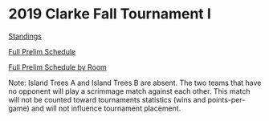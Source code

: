 # 2019 Clarke Fall Tournament I

[Standings](https://clarkefall.github.io/standings)

[Full Prelim Schedule](https://clarkefall.github.io/prelim-schedule)

[Full Prelim Schedule by Room](https://clarkefall.github.io/prelim-schedule-by-room)

Note: Island Trees A and Island Trees B are absent. The two teams that have no opponent will play a scrimmage match against each other. This match will not be counted toward tournaments statistics (wins and points-per-game) and will not influence tournament placement.